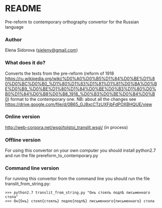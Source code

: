 # README #

Pre-reform to contemporary orthography convertor for the Russian language

### Author ###

Elena Sidorova (sieleny@gmail.com)

### What does it do? ###

Converts the texts from the pre-reform (reform of 1918 https://ru.wikipedia.org/wiki/%D0%A0%D0%B5%D1%84%D0%BE%D1%80%D0%BC%D0%B0_%D1%80%D1%83%D1%81%D1%81%D0%BA%D0%BE%D0%B9_%D0%BE%D1%80%D1%84%D0%BE%D0%B3%D1%80%D0%B0%D1%84%D0%B8%D0%B8_1918_%D0%B3%D0%BE%D0%B4%D0%B0) format to the contemporary one. NB: about all the changes see https://drive.google.com/file/d/0B65_GJ8xcCTzUXFjbFdPOXBHQUE/view

### Online version ###

http://web-corpora.net/wsgi/tolstoi_translit.wsgi/ (in process)

### Offline version ###

For using this convertor on your own computer you should install python2.7 and run the file prereform_to_contemporary.py

### Command line version ###

For running this convertor from the command line you should run the file translit_from_string.py:
```
>>> python2.7 translit_from_string.py "Онъ стоялъ подлѣ письменнаго стола" 
<<< Он{Онъ} стоял{стоялъ} подле{подлѣ} письменного{письменнаго} стола 
```
